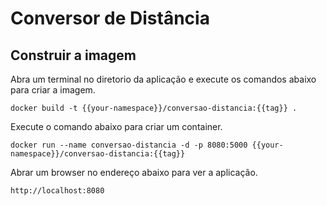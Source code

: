 # Conversor de Distância

## Construir a imagem

Abra um terminal no diretorio da aplicação e execute os comandos abaixo para criar a imagem.

```
docker build -t {{your-namespace}}/conversao-distancia:{{tag}} .
```

Execute o comando abaixo para criar um container.
```
docker run --name conversao-distancia -d -p 8080:5000 {{your-namespace}}/conversao-distancia:{{tag}}
```

Abrar um browser no endereço abaixo para ver a aplicação.
```
http://localhost:8080
```